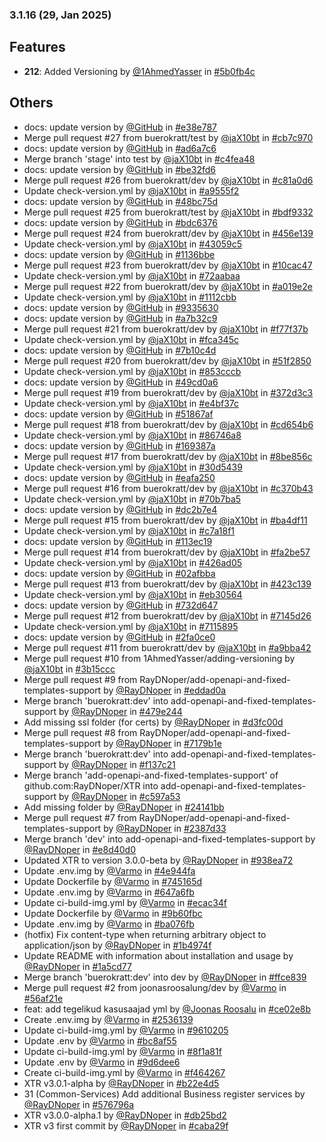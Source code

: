 ### 3.1.16 (29, Jan 2025)
## Features
- **212**: Added Versioning by [<u>@1AhmedYasser</u>](https://www.github.com/1AhmedYasser) in [#5b0fb4c](https://github.com/buerokratt/XTR/commit/5b0fb4c)
## Others
- docs: update version by [<u>@GitHub</u>](https://www.github.com/GitHub) in [#e38e787](https://github.com/buerokratt/XTR/commit/e38e787)
- Merge pull request #27 from buerokratt/test by [<u>@jaX10bt</u>](https://www.github.com/jaX10bt) in [#cb7c970](https://github.com/buerokratt/XTR/commit/cb7c970)
- docs: update version by [<u>@GitHub</u>](https://www.github.com/GitHub) in [#ad6a7c6](https://github.com/buerokratt/XTR/commit/ad6a7c6)
- Merge branch 'stage' into test by [<u>@jaX10bt</u>](https://www.github.com/jaX10bt) in [#c4fea48](https://github.com/buerokratt/XTR/commit/c4fea48)
- docs: update version by [<u>@GitHub</u>](https://www.github.com/GitHub) in [#be32fd6](https://github.com/buerokratt/XTR/commit/be32fd6)
- Merge pull request #26 from buerokratt/dev by [<u>@jaX10bt</u>](https://www.github.com/jaX10bt) in [#c81a0d6](https://github.com/buerokratt/XTR/commit/c81a0d6)
- Update check-version.yml by [<u>@jaX10bt</u>](https://www.github.com/jaX10bt) in [#a9555f2](https://github.com/buerokratt/XTR/commit/a9555f2)
- docs: update version by [<u>@GitHub</u>](https://www.github.com/GitHub) in [#48bc75d](https://github.com/buerokratt/XTR/commit/48bc75d)
- Merge pull request #25 from buerokratt/test by [<u>@jaX10bt</u>](https://www.github.com/jaX10bt) in [#bdf9332](https://github.com/buerokratt/XTR/commit/bdf9332)
- docs: update version by [<u>@GitHub</u>](https://www.github.com/GitHub) in [#bdc6376](https://github.com/buerokratt/XTR/commit/bdc6376)
- Merge pull request #24 from buerokratt/dev by [<u>@jaX10bt</u>](https://www.github.com/jaX10bt) in [#456e139](https://github.com/buerokratt/XTR/commit/456e139)
- Update check-version.yml by [<u>@jaX10bt</u>](https://www.github.com/jaX10bt) in [#43059c5](https://github.com/buerokratt/XTR/commit/43059c5)
- docs: update version by [<u>@GitHub</u>](https://www.github.com/GitHub) in [#1136bbe](https://github.com/buerokratt/XTR/commit/1136bbe)
- Merge pull request #23 from buerokratt/dev by [<u>@jaX10bt</u>](https://www.github.com/jaX10bt) in [#10cac47](https://github.com/buerokratt/XTR/commit/10cac47)
- Update check-version.yml by [<u>@jaX10bt</u>](https://www.github.com/jaX10bt) in [#72aabaa](https://github.com/buerokratt/XTR/commit/72aabaa)
- Merge pull request #22 from buerokratt/dev by [<u>@jaX10bt</u>](https://www.github.com/jaX10bt) in [#a019e2e](https://github.com/buerokratt/XTR/commit/a019e2e)
- Update check-version.yml by [<u>@jaX10bt</u>](https://www.github.com/jaX10bt) in [#1112cbb](https://github.com/buerokratt/XTR/commit/1112cbb)
- docs: update version by [<u>@GitHub</u>](https://www.github.com/GitHub) in [#9335630](https://github.com/buerokratt/XTR/commit/9335630)
- docs: update version by [<u>@GitHub</u>](https://www.github.com/GitHub) in [#a7b32c9](https://github.com/buerokratt/XTR/commit/a7b32c9)
- Merge pull request #21 from buerokratt/dev by [<u>@jaX10bt</u>](https://www.github.com/jaX10bt) in [#f77f37b](https://github.com/buerokratt/XTR/commit/f77f37b)
- Update check-version.yml by [<u>@jaX10bt</u>](https://www.github.com/jaX10bt) in [#fca345c](https://github.com/buerokratt/XTR/commit/fca345c)
- docs: update version by [<u>@GitHub</u>](https://www.github.com/GitHub) in [#7b10c4d](https://github.com/buerokratt/XTR/commit/7b10c4d)
- Merge pull request #20 from buerokratt/dev by [<u>@jaX10bt</u>](https://www.github.com/jaX10bt) in [#51f2850](https://github.com/buerokratt/XTR/commit/51f2850)
- Update check-version.yml by [<u>@jaX10bt</u>](https://www.github.com/jaX10bt) in [#853cccb](https://github.com/buerokratt/XTR/commit/853cccb)
- docs: update version by [<u>@GitHub</u>](https://www.github.com/GitHub) in [#49cd0a6](https://github.com/buerokratt/XTR/commit/49cd0a6)
- Merge pull request #19 from buerokratt/dev by [<u>@jaX10bt</u>](https://www.github.com/jaX10bt) in [#372d3c3](https://github.com/buerokratt/XTR/commit/372d3c3)
- Update check-version.yml by [<u>@jaX10bt</u>](https://www.github.com/jaX10bt) in [#e4bf37c](https://github.com/buerokratt/XTR/commit/e4bf37c)
- docs: update version by [<u>@GitHub</u>](https://www.github.com/GitHub) in [#51867af](https://github.com/buerokratt/XTR/commit/51867af)
- Merge pull request #18 from buerokratt/dev by [<u>@jaX10bt</u>](https://www.github.com/jaX10bt) in [#cd654b6](https://github.com/buerokratt/XTR/commit/cd654b6)
- Update check-version.yml by [<u>@jaX10bt</u>](https://www.github.com/jaX10bt) in [#86746a8](https://github.com/buerokratt/XTR/commit/86746a8)
- docs: update version by [<u>@GitHub</u>](https://www.github.com/GitHub) in [#169387a](https://github.com/buerokratt/XTR/commit/169387a)
- Merge pull request #17 from buerokratt/dev by [<u>@jaX10bt</u>](https://www.github.com/jaX10bt) in [#8be856c](https://github.com/buerokratt/XTR/commit/8be856c)
- Update check-version.yml by [<u>@jaX10bt</u>](https://www.github.com/jaX10bt) in [#30d5439](https://github.com/buerokratt/XTR/commit/30d5439)
- docs: update version by [<u>@GitHub</u>](https://www.github.com/GitHub) in [#eafa250](https://github.com/buerokratt/XTR/commit/eafa250)
- Merge pull request #16 from buerokratt/dev by [<u>@jaX10bt</u>](https://www.github.com/jaX10bt) in [#c370b43](https://github.com/buerokratt/XTR/commit/c370b43)
- Update check-version.yml by [<u>@jaX10bt</u>](https://www.github.com/jaX10bt) in [#70b7ba5](https://github.com/buerokratt/XTR/commit/70b7ba5)
- docs: update version by [<u>@GitHub</u>](https://www.github.com/GitHub) in [#dc2b7e4](https://github.com/buerokratt/XTR/commit/dc2b7e4)
- Merge pull request #15 from buerokratt/dev by [<u>@jaX10bt</u>](https://www.github.com/jaX10bt) in [#ba4df11](https://github.com/buerokratt/XTR/commit/ba4df11)
- Update check-version.yml by [<u>@jaX10bt</u>](https://www.github.com/jaX10bt) in [#c7a18f1](https://github.com/buerokratt/XTR/commit/c7a18f1)
- docs: update version by [<u>@GitHub</u>](https://www.github.com/GitHub) in [#113ec19](https://github.com/buerokratt/XTR/commit/113ec19)
- Merge pull request #14 from buerokratt/dev by [<u>@jaX10bt</u>](https://www.github.com/jaX10bt) in [#fa2be57](https://github.com/buerokratt/XTR/commit/fa2be57)
- Update check-version.yml by [<u>@jaX10bt</u>](https://www.github.com/jaX10bt) in [#426ad05](https://github.com/buerokratt/XTR/commit/426ad05)
- docs: update version by [<u>@GitHub</u>](https://www.github.com/GitHub) in [#02afbba](https://github.com/buerokratt/XTR/commit/02afbba)
- Merge pull request #13 from buerokratt/dev by [<u>@jaX10bt</u>](https://www.github.com/jaX10bt) in [#423c139](https://github.com/buerokratt/XTR/commit/423c139)
- Update check-version.yml by [<u>@jaX10bt</u>](https://www.github.com/jaX10bt) in [#eb30564](https://github.com/buerokratt/XTR/commit/eb30564)
- docs: update version by [<u>@GitHub</u>](https://www.github.com/GitHub) in [#732d647](https://github.com/buerokratt/XTR/commit/732d647)
- Merge pull request #12 from buerokratt/dev by [<u>@jaX10bt</u>](https://www.github.com/jaX10bt) in [#7145d26](https://github.com/buerokratt/XTR/commit/7145d26)
- Update check-version.yml by [<u>@jaX10bt</u>](https://www.github.com/jaX10bt) in [#7115895](https://github.com/buerokratt/XTR/commit/7115895)
- docs: update version by [<u>@GitHub</u>](https://www.github.com/GitHub) in [#2fa0ce0](https://github.com/buerokratt/XTR/commit/2fa0ce0)
- Merge pull request #11 from buerokratt/dev by [<u>@jaX10bt</u>](https://www.github.com/jaX10bt) in [#a9bba42](https://github.com/buerokratt/XTR/commit/a9bba42)
- Merge pull request #10 from 1AhmedYasser/adding-versioning by [<u>@jaX10bt</u>](https://www.github.com/jaX10bt) in [#3b15ccc](https://github.com/buerokratt/XTR/commit/3b15ccc)
- Merge pull request #9 from RayDNoper/add-openapi-and-fixed-templates-support by [<u>@RayDNoper</u>](https://www.github.com/RayDNoper) in [#eddad0a](https://github.com/buerokratt/XTR/commit/eddad0a)
- Merge branch 'buerokratt:dev' into add-openapi-and-fixed-templates-support by [<u>@RayDNoper</u>](https://www.github.com/RayDNoper) in [#479e244](https://github.com/buerokratt/XTR/commit/479e244)
- Add missing ssl folder (for certs) by [<u>@RayDNoper</u>](https://www.github.com/RayDNoper) in [#d3fc00d](https://github.com/buerokratt/XTR/commit/d3fc00d)
- Merge pull request #8 from RayDNoper/add-openapi-and-fixed-templates-support by [<u>@RayDNoper</u>](https://www.github.com/RayDNoper) in [#7179b1e](https://github.com/buerokratt/XTR/commit/7179b1e)
- Merge branch 'buerokratt:dev' into add-openapi-and-fixed-templates-support by [<u>@RayDNoper</u>](https://www.github.com/RayDNoper) in [#f137c21](https://github.com/buerokratt/XTR/commit/f137c21)
- Merge branch 'add-openapi-and-fixed-templates-support' of github.com:RayDNoper/XTR into add-openapi-and-fixed-templates-support by [<u>@RayDNoper</u>](https://www.github.com/RayDNoper) in [#c597a53](https://github.com/buerokratt/XTR/commit/c597a53)
- Add missing folder by [<u>@RayDNoper</u>](https://www.github.com/RayDNoper) in [#24141bb](https://github.com/buerokratt/XTR/commit/24141bb)
- Merge pull request #7 from RayDNoper/add-openapi-and-fixed-templates-support by [<u>@RayDNoper</u>](https://www.github.com/RayDNoper) in [#2387d33](https://github.com/buerokratt/XTR/commit/2387d33)
- Merge branch 'dev' into add-openapi-and-fixed-templates-support by [<u>@RayDNoper</u>](https://www.github.com/RayDNoper) in [#e8d40d0](https://github.com/buerokratt/XTR/commit/e8d40d0)
- Updated XTR to version 3.0.0-beta by [<u>@RayDNoper</u>](https://www.github.com/RayDNoper) in [#938ea72](https://github.com/buerokratt/XTR/commit/938ea72)
- Update .env.img by [<u>@Varmo</u>](https://www.github.com/Varmo) in [#4e944fa](https://github.com/buerokratt/XTR/commit/4e944fa)
- Update Dockerfile by [<u>@Varmo</u>](https://www.github.com/Varmo) in [#745165d](https://github.com/buerokratt/XTR/commit/745165d)
- Update .env.img by [<u>@Varmo</u>](https://www.github.com/Varmo) in [#647a6fb](https://github.com/buerokratt/XTR/commit/647a6fb)
- Update ci-build-img.yml by [<u>@Varmo</u>](https://www.github.com/Varmo) in [#ecac34f](https://github.com/buerokratt/XTR/commit/ecac34f)
- Update Dockerfile by [<u>@Varmo</u>](https://www.github.com/Varmo) in [#9b60fbc](https://github.com/buerokratt/XTR/commit/9b60fbc)
- Update .env.img by [<u>@Varmo</u>](https://www.github.com/Varmo) in [#ba076fb](https://github.com/buerokratt/XTR/commit/ba076fb)
- (hotfix) Fix content-type when returning arbitrary object to application/json by [<u>@RayDNoper</u>](https://www.github.com/RayDNoper) in [#1b4974f](https://github.com/buerokratt/XTR/commit/1b4974f)
- Update README with information about installation and usage by [<u>@RayDNoper</u>](https://www.github.com/RayDNoper) in [#1a5cd77](https://github.com/buerokratt/XTR/commit/1a5cd77)
- Merge branch 'buerokratt:dev' into dev by [<u>@RayDNoper</u>](https://www.github.com/RayDNoper) in [#ffce839](https://github.com/buerokratt/XTR/commit/ffce839)
- Merge pull request #2 from joonasroosalung/dev by [<u>@Varmo</u>](https://www.github.com/Varmo) in [#56af21e](https://github.com/buerokratt/XTR/commit/56af21e)
- feat: add tegelikud kasusaajad yml by [<u>@Joonas Roosalu</u>](https://www.github.com/JoonasRoosalu) in [#ce02e8b](https://github.com/buerokratt/XTR/commit/ce02e8b)
- Create .env.img by [<u>@Varmo</u>](https://www.github.com/Varmo) in [#2536139](https://github.com/buerokratt/XTR/commit/2536139)
- Update ci-build-img.yml by [<u>@Varmo</u>](https://www.github.com/Varmo) in [#9610205](https://github.com/buerokratt/XTR/commit/9610205)
- Update .env by [<u>@Varmo</u>](https://www.github.com/Varmo) in [#bc8af55](https://github.com/buerokratt/XTR/commit/bc8af55)
- Update ci-build-img.yml by [<u>@Varmo</u>](https://www.github.com/Varmo) in [#8f1a81f](https://github.com/buerokratt/XTR/commit/8f1a81f)
- Update .env by [<u>@Varmo</u>](https://www.github.com/Varmo) in [#9d6dee6](https://github.com/buerokratt/XTR/commit/9d6dee6)
- Create ci-build-img.yml by [<u>@Varmo</u>](https://www.github.com/Varmo) in [#f464267](https://github.com/buerokratt/XTR/commit/f464267)
- XTR v3.0.1-alpha by [<u>@RayDNoper</u>](https://www.github.com/RayDNoper) in [#b22e4d5](https://github.com/buerokratt/XTR/commit/b22e4d5)
- 31 (Common-Services) Add additional Business register services by [<u>@RayDNoper</u>](https://www.github.com/RayDNoper) in [#576796a](https://github.com/buerokratt/XTR/commit/576796a)
- XTR v3.0.0-alpha.1 by [<u>@RayDNoper</u>](https://www.github.com/RayDNoper) in [#db25bd2](https://github.com/buerokratt/XTR/commit/db25bd2)
- XTR v3 first commit by [<u>@RayDNoper</u>](https://www.github.com/RayDNoper) in [#caba29f](https://github.com/buerokratt/XTR/commit/caba29f)
